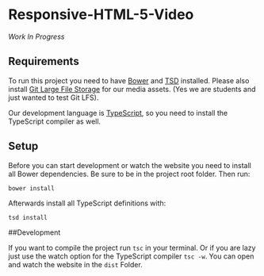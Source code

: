 # Responsive-HTML-5-Video

*Work In Progress*

## Requirements

To run this project you need to have [Bower](http://bower.io) and [TSD](http://definitelytyped.org/tsd/) installed.
Please also install [Git Large File Storage](https://git-lfs.github.com) for our media assets. (Yes we are students and just wanted to test Git LFS).

Our development language is [TypeScript](http://www.typescriptlang.org), so you need to install the TypeScript compiler as well.

## Setup

Before you can start development or watch the website you need to install all Bower dependencies.
Be sure to be in the project root folder. Then run:

```
bower install
```

Afterwards install all TypeScript definitions with:

```
tsd install
```

##Development

If you want to compile the project run `tsc` in your terminal. Or if you are lazy just use the watch option for the TypeScript compiler `tsc -w`.
You can open and watch the website in the `dist` Folder.

